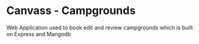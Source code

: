# Canvass - Campgrounds
Web Application used to book edit and review campgrounds which is built on Express and Mangodb
